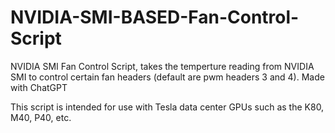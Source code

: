# NVIDIA-SMI-BASED-Fan-Control-Script
NVIDIA SMI Fan Control Script, takes the temperture reading from NVIDIA SMI to control certain fan headers (default are pwm headers 3 and 4). Made with ChatGPT

This script is intended for use with Tesla data center GPUs such as the K80, M40, P40, etc.
